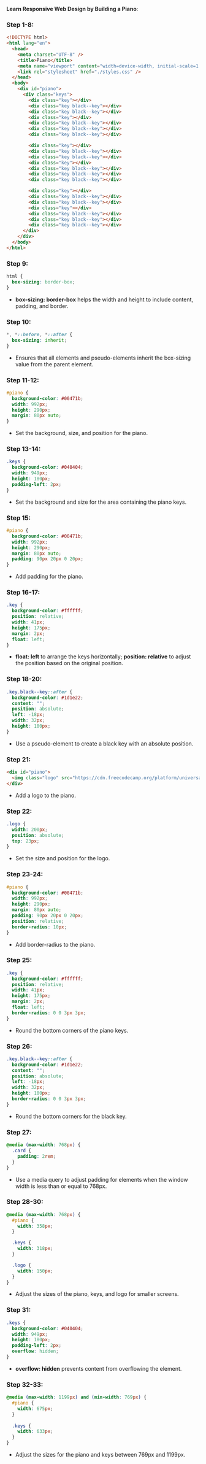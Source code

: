 **Learn Responsive Web Design by Building a Piano**:

### Step 1-8:
```html
<!DOCTYPE html>
<html lang="en">
  <head>
    <meta charset="UTF-8" />
    <title>Piano</title>
    <meta name="viewport" content="width=device-width, initial-scale=1.0" />
    <link rel="stylesheet" href="./styles.css" />
  </head>
  <body>
    <div id="piano">
      <div class="keys">
        <div class="key"></div>
        <div class="key black--key"></div>
        <div class="key black--key"></div>
        <div class="key"></div>
        <div class="key black--key"></div>
        <div class="key black--key"></div>
        <div class="key black--key"></div>

        <div class="key"></div>
        <div class="key black--key"></div>
        <div class="key black--key"></div>
        <div class="key"></div>
        <div class="key black--key"></div>
        <div class="key black--key"></div>
        <div class="key black--key"></div>

        <div class="key"></div>
        <div class="key black--key"></div>
        <div class="key black--key"></div>
        <div class="key"></div>
        <div class="key black--key"></div>
        <div class="key black--key"></div>
        <div class="key black--key"></div>
      </div>
    </div>
  </body>
</html>
```

### Step 9:
```css
html {
  box-sizing: border-box;
}
```
- **box-sizing: border-box** helps the width and height to include content, padding, and border.

### Step 10:
```css
*, *::before, *::after {
  box-sizing: inherit;
}
```
- Ensures that all elements and pseudo-elements inherit the box-sizing value from the parent element.

### Step 11-12:
```css
#piano {
  background-color: #00471b;
  width: 992px;
  height: 290px;
  margin: 80px auto;
}
```
- Set the background, size, and position for the piano.

### Step 13-14:
```css
.keys {
  background-color: #040404;
  width: 949px;
  height: 180px;
  padding-left: 2px;
}
```
- Set the background and size for the area containing the piano keys.

### Step 15:
```css
#piano {
  background-color: #00471b;
  width: 992px;
  height: 290px;
  margin: 80px auto;
  padding: 90px 20px 0 20px;
}
```
- Add padding for the piano.

### Step 16-17:
```css
.key {
  background-color: #ffffff;
  position: relative;
  width: 41px;
  height: 175px;
  margin: 2px;
  float: left;
}
```
- **float: left** to arrange the keys horizontally; **position: relative** to adjust the position based on the original position.

### Step 18-20:
```css
.key.black--key::after {
  background-color: #1d1e22;
  content: "";
  position: absolute;
  left: -18px;
  width: 32px;
  height: 100px;
}
```
- Use a pseudo-element to create a black key with an absolute position.

### Step 21:
```html
<div id="piano">
  <img class="logo" src="https://cdn.freecodecamp.org/platform/universal/fcc_primary.svg" alt="freeCodeCamp Logo">
</div>
```
- Add a logo to the piano.

### Step 22:
```css
.logo {
  width: 200px;
  position: absolute;
  top: 23px;
}
```
- Set the size and position for the logo.

### Step 23-24:
```css
#piano {
  background-color: #00471b;
  width: 992px;
  height: 290px;
  margin: 80px auto;
  padding: 90px 20px 0 20px;
  position: relative;
  border-radius: 10px;
}
```
- Add border-radius to the piano.

### Step 25:
```css
.key {
  background-color: #ffffff;
  position: relative;
  width: 41px;
  height: 175px;
  margin: 2px;
  float: left;
  border-radius: 0 0 3px 3px;
}
```
- Round the bottom corners of the piano keys.

### Step 26:
```css
.key.black--key::after {
  background-color: #1d1e22;
  content: "";
  position: absolute;
  left: -18px;
  width: 32px;
  height: 100px;
  border-radius: 0 0 3px 3px;
}
```
- Round the bottom corners for the black key.

### Step 27:
```css
@media (max-width: 768px) {
  .card {
    padding: 2rem;
  }
}
```
- Use a media query to adjust padding for elements when the window width is less than or equal to 768px.

### Step 28-30:
```css
@media (max-width: 768px) {
  #piano {
    width: 358px;
  }

  .keys {
    width: 318px;
  }

  .logo {
    width: 150px;
  }
}
```
- Adjust the sizes of the piano, keys, and logo for smaller screens.

### Step 31:
```css
.keys {
  background-color: #040404;
  width: 949px;
  height: 180px;
  padding-left: 2px;
  overflow: hidden;
}
```
- **overflow: hidden** prevents content from overflowing the element.

### Step 32-33:
```css
@media (max-width: 1199px) and (min-width: 769px) {
  #piano {
    width: 675px;
  }
  
  .keys {
    width: 633px;
  }
}
```
- Adjust the sizes for the piano and keys between 769px and 1199px.